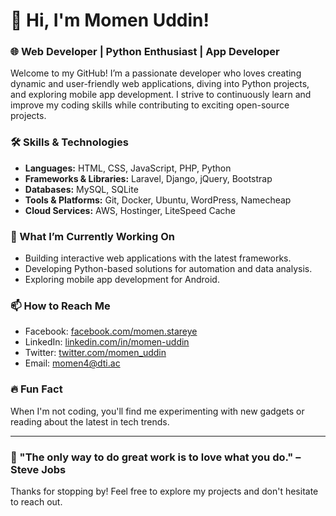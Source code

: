 # 👋 Hi, I'm Momen Uddin!

### 🌐 Web Developer | Python Enthusiast | App Developer

Welcome to my GitHub! I’m a passionate developer who loves creating dynamic and user-friendly web applications, diving into Python projects, and exploring mobile app development. I strive to continuously learn and improve my coding skills while contributing to exciting open-source projects.

### 🛠️ Skills & Technologies
- **Languages:** HTML, CSS, JavaScript, PHP, Python
- **Frameworks & Libraries:** Laravel, Django, jQuery, Bootstrap
- **Databases:** MySQL, SQLite
- **Tools & Platforms:** Git, Docker, Ubuntu, WordPress, Namecheap
- **Cloud Services:** AWS, Hostinger, LiteSpeed Cache

### 🚀 What I’m Currently Working On
- Building interactive web applications with the latest frameworks.
- Developing Python-based solutions for automation and data analysis.
- Exploring mobile app development for Android.

### 📫 How to Reach Me
- Facebook: [facebook.com/momen.stareye](https://www.facebook.com/momen.stareye)
- LinkedIn: [linkedin.com/in/momen-uddin](https://www.linkedin.com/in/momen-uddin)
- Twitter: [twitter.com/momen_uddin](https://twitter.com/momenstareye)
- Email: momen4@dti.ac

### 🔥 Fun Fact
When I'm not coding, you'll find me experimenting with new gadgets or reading about the latest in tech trends.

---

### 🌟 "The only way to do great work is to love what you do." – Steve Jobs

Thanks for stopping by! Feel free to explore my projects and don't hesitate to reach out.
